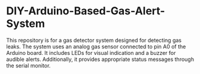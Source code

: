 # DIY-Arduino-Based-Gas-Alert-System
This repository is for a gas detector system designed for detecting gas leaks. The system uses an analog gas sensor connected to pin A0 of the Arduino board. It includes LEDs for visual indication and a buzzer for audible alerts. Additionally, it provides appropriate status messages through the serial monitor.
